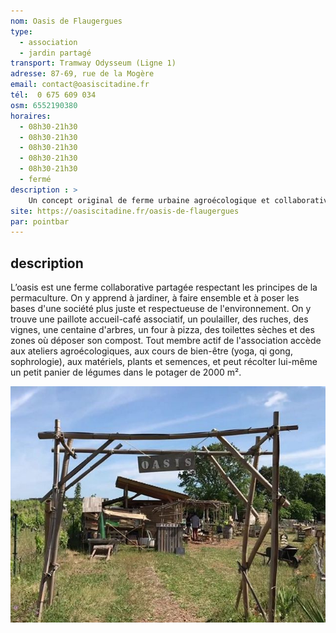 ```yaml
---
nom: Oasis de Flaugergues
type: 
  - association
  - jardin partagé 
transport: Tramway Odysseum (Ligne 1)
adresse: 87-69, rue de la Mogère
email: contact@oasiscitadine.fr
tél:  0 675 609 034      
osm: 6552190380
horaires:
  - 08h30-21h30
  - 08h30-21h30
  - 08h30-21h30
  - 08h30-21h30
  - 08h30-21h30
  - fermé
description : >
    Un concept original de ferme urbaine agroécologique et collaborative qui propose des activités autour de la permaculture 
site: https://oasiscitadine.fr/oasis-de-flaugergues
par: pointbar
---
```


## description

L’oasis est une ferme collaborative partagée respectant les principes de la permaculture. On y apprend à jardiner, à faire ensemble et à poser les bases d'une société plus juste et respectueuse de l'environnement.
On y trouve une paillote accueil-café associatif, un poulailler, des ruches, des vignes, une centaine d'arbres, un four à pizza, des toilettes sèches et des zones où déposer son compost. Tout membre actif de l'association accède aux ateliers agroécologiques, aux cours de bien-être (yoga, qi gong, sophrologie), aux matériels, plants et semences, et peut récolter lui-même un petit panier de légumes dans le potager de 2000 m².

![Oasis de Flaugergues](./media/oasis-de-flaugergues.jpg)
